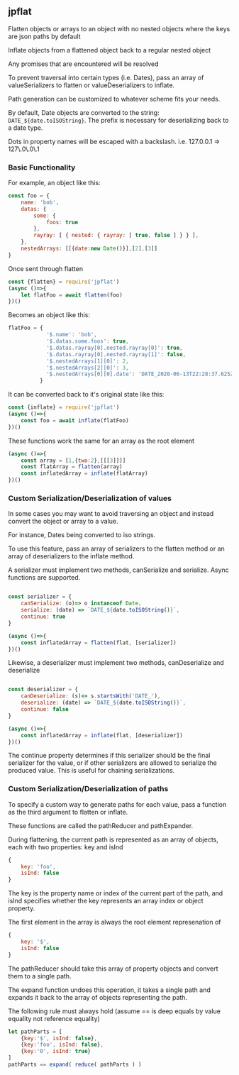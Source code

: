 ## jpflat
Flatten objects or arrays to an object with no nested objects where the keys are json paths by default 

Inflate objects from a flattened object back to a regular nested object

Any promises that are encountered will be resolved

To prevent traversal into certain types (i.e. Dates), pass an array of valueSerializers to flatten or valueDeserializers to inflate.

Path generation can be customized to whatever scheme fits your needs.

By default, Date objects are converted to the string: `DATE_${date.toISOString}`. The prefix is necessary for deserializing back to a date type. 

Dots in property names will be escaped with a backslash. i.e. 127.0.0.1 => 127\\.0\\.0\\.1

### Basic Functionality

For example, an object like this:
```js
const foo = {
    name: 'bob',
    datas: {
        some: {
            foos: true
        },
        rayray: [ { nested: { rayray: [ true, false ] } } ],
    },
    nestedArrays: [[{date:new Date()}],[2],[3]]
}
```

Once sent through flatten
```js
const {flatten} = require('jpflat')
(async ()=>{
    let flatFoo = await flatten(foo)
})()
```

Becomes an object like this:
```js
flatFoo = {
            '$.name': 'bob',
            '$.datas.some.foos': true,
            '$.datas.rayray[0].nested.rayray[0]': true,
            '$.datas.rayray[0].nested.rayray[1]': false,
            '$.nestedArrays[1][0]': 2,
            '$.nestedArrays[2][0]': 3,
            '$.nestedArrays[0][0].date': 'DATE_2020-06-13T22:28:37.625Z'
          }
```

It can be converted back to it's original state like this:
```js
const {inflate} = require('jpflat')
(async ()=>{
    const foo = await inflate(flatFoo)
})()
```

These functions work the same for an array as the root element

```js
(async ()=>{
    const array = [1,{two:2},[[[3]]]]
    const flatArray = flatten(array)
    const inflatedArray = inflate(flatArray)
})()
```

### Custom Serialization/Deserialization of values

In some cases you may want to avoid traversing an object and instead convert the object or array to a value. 

For instance, Dates being converted to iso strings.

To use this feature, pass an array of serializers to the flatten method or an array of deserializers to the inflate method.

A serializer must implement two methods, canSerialize and serialize. Async functions are supported.

```js

const serializer = {
    canSerialize: (o)=> o instanceof Date,
    serialize: (date) => `DATE_${date.toISOString()}`,
    continue: true
}

(async ()=>{
    const inflatedArray = flatten(flat, [serializer])
})()

```

Likewise, a deserializer must implement two methods, canDeserialize and deserialize

```js

const deserializer = {
    canDeserialize: (s)=> s.startsWith('DATE_'),
    deserialize: (date) => `DATE_${date.toISOString()}`,
    continue: false
}

(async ()=>{
    const inflatedArray = inflate(flat, [deserializer])
})()

```

The continue property determines if this serializer should be the final serializer for the value, or if other serializers
are allowed to serialize the produced value. This is useful for chaining serializations. 

### Custom Serialization/Deserialization of paths

To specify a custom way to generate paths for each value, pass a function as the third argument to flatten or inflate.

These functions are called the pathReducer and pathExpander.

During flattening, the current path is represented as an array of objects, each with two properties: key and isInd

```js
{
    key: 'foo',
    isInd: false
}
```

The key is the property name or index of the current part of the path, and isInd specifies whether the key represents an array index or object property.

The first element in the array is always the root element represenation of 

```js
{
    key: '$',
    isInd: false
}
```

The pathReducer should take this array of property objects and convert them to a single path.

The expand function undoes this operation, it takes a single path and expands it back to the array of objects
representing the path.

The following rule must always hold (assume == is deep equals by value equality not reference equality)
```js
let pathParts = [
    {key:'$', isInd: false},
    {key:'foo', isInd: false},
    {key:'0', isInd: true}
]
pathParts == expand( reduce( pathParts ) )
```

